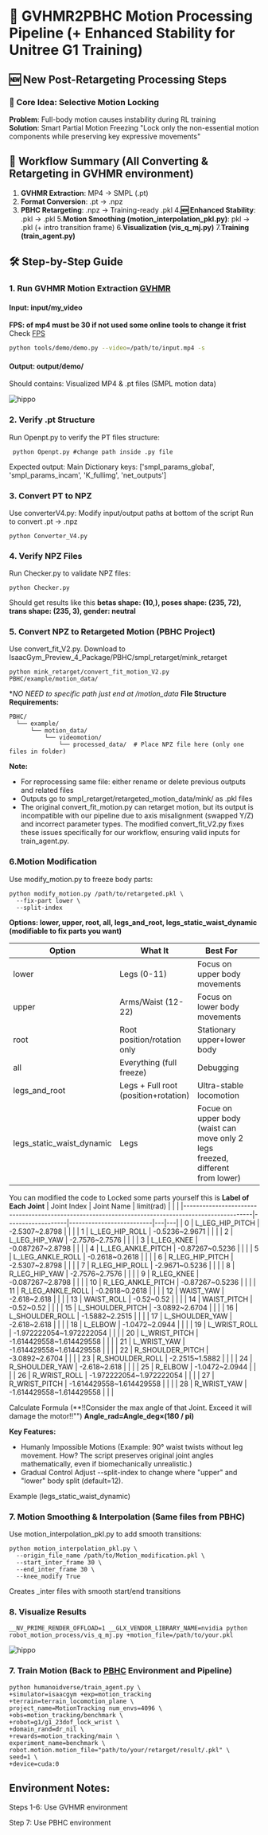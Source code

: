# 🚀 GVHMR2PBHC Motion Processing Pipeline (+ Enhanced Stability for Unitree G1 Training)

## 🆕 New Post-Retargeting Processing Steps
### 🧠 Core Idea: Selective Motion Locking
**Problem**: Full-body motion causes instability during RL training  
**Solution**: Smart Partial Motion Freezing "Lock only the non-essential motion components while preserving key expressive movements"

## 🔄 Workflow Summary (All Converting & Retargeting in GVHMR environment)
1. **GVHMR Extraction**: MP4 → SMPL (.pt)  
2. **Format Conversion**: .pt → .npz
3. **PBHC Retargeting**: .npz → Training-ready .pkl
4.**🆕 Enhanced Stability**: .pkl → .pkl
5.**Motion Smoothing (motion_interpolation_pkl.py)**: pkl → .pkl (+ intro transition frame)
6.**Visualization (vis_q_mj.py)**
7.**Training (train_agent.py)**



## 🛠️ Step-by-Step Guide

### 1. Run GVHMR Motion Extraction [GVHMR](https://github.com/zju3dv/GVHMR) 
#### Input: input/my_video
**FPS: of mp4 must be 30 if not used some online tools to change it frist** 
Check [FPS](https://getrecut.com/variable-frame-rate-check/)
```bash
python tools/demo/demo.py --video=/path/to/input.mp4 -s
```
#### Output: output/demo/
  Should contains: Visualized MP4 & .pt files (SMPL motion data)

![hippo](https://github.com/Book15011/GVHMR2PBHC/blob/main/messi-cel2_3_incam_global_horiz(1).gif)



### 2. Verify .pt Structure
Run Openpt.py to verify the PT files structure:
```
 python Openpt.py #change path inside .py file
```
Expected output: Main Dictionary keys: ['smpl_params_global', 'smpl_params_incam', 'K_fullimg', 'net_outputs']

### 3. Convert PT to NPZ
Use converterV4.py: Modify input/output paths at bottom of the script
Run to convert .pt → .npz
```
python Converter_V4.py
```

### 4. Verify NPZ Files
Run Checker.py to validate NPZ files:
```
python Checker.py 
```
Should get results like this **betas shape: (10,), poses shape: (235, 72), trans shape: (235, 3), gender: neutral**

### 5. Convert NPZ to Retargeted Motion (PBHC Project)
Use convert_fit_V2.py. Download to IsaacGym_Preview_4_Package/PBHC/smpl_retarget/mink_retarget
```
python mink_retarget/convert_fit_motion_V2.py PBHC/example/motion_data/
```
**NO NEED to specific path just end at /motion_data*
**File Structure Requirements:**
```
PBHC/
  └── example/
      └── motion_data/
          └── videomotion/
              └── processed_data/  # Place NPZ file here (only one files in folder)
```
**Note:**
  - For reprocessing same file: either rename or delete previous outputs and related files
  - Outputs go to smpl_retarget/retargeted_motion_data/mink/ as .pkl files
  - The original convert_fit_motion.py can retarget motion, but its output is incompatible with our pipeline due to axis misalignment (swapped Y/Z) and incorrect parameter types. The modified convert_fit_V2.py fixes these issues specifically for our workflow, ensuring valid inputs for train_agent.py.

### 6.Motion Modification 
Use modify_motion.py to freeze body parts:
```
python modify_motion.py /path/to/retargeted.pkl \
  --fix-part lower \
  --split-index
```
**Options: lower, upper, root, all, legs_and_root, legs_static_waist_dynamic (modifiable to fix parts you want)**

| Option                                                                                            | What It                              | Best For                                                                       |   |   |
|---------------------------------------------------------------------------------------------------|--------------------------------------|--------------------------------------------------------------------------------|---|---|
| lower                                                                                             | Legs (0-11)                          | Focus on upper body movements                                                  |   |   |
| upper                                                                                             | Arms/Waist (12-22)                   | Focus on lower body movements                                                  |   |   |
| root                                                                                              | Root position/rotation only          | Stationary upper+lower body                                                    |   |   |
| all                                                                                               | Everything (full freeze)             | Debugging                                                                      |   |   |
| legs_and_root                                                                                     | Legs + Full root (position+rotation) | Ultra-stable locomotion                                                        |   |   |
| legs_static_waist_dynamic                                                                         | Legs                                 | Focue on upper body (waist can move only 2 legs freezed, different from lower) |   |   |

You can modified the code to Locked some parts yourself this is **Label of Each Joint**
| Joint Index                                                                                       | Joint Name        | limit(rad)               |   |   |
|---------------------------------------------------------------------------------------------------|-------------------|--------------------------|---|---|
| 0                                                                                                 | L_LEG_HIP_PITCH   | -2.5307~2.8798           |   |   |
| 1                                                                                                 | L_LEG_HIP_ROLL    | -0.5236~2.9671           |   |   |
| 2                                                                                                 | L_LEG_HIP_YAW     | -2.7576~2.7576           |   |   |
| 3                                                                                                 | L_LEG_KNEE        | -0.087267~2.8798         |   |   |
| 4                                                                                                 | L_LEG_ANKLE_PITCH | -0.87267~0.5236          |   |   |
| 5                                                                                                 | L_LEG_ANKLE_ROLL  | -0.2618~0.2618           |   |   |
| 6                                                                                                 | R_LEG_HIP_PITCH   | -2.5307~2.8798           |   |   |
| 7                                                                                                 | R_LEG_HIP_ROLL    | -2.9671~0.5236           |   |   |
| 8                                                                                                 | R_LEG_HIP_YAW     | -2.7576~2.7576           |   |   |
| 9                                                                                                 | R_LEG_KNEE        | -0.087267~2.8798         |   |   |
| 10                                                                                                | R_LEG_ANKLE_PITCH | -0.87267~0.5236          |   |   |
| 11                                                                                                | R_LEG_ANKLE_ROLL  | -0.2618~0.2618           |   |   |
| 12                                                                                                | WAIST_YAW         | -2.618~2.618             |   |   |
| 13                                                                                                | WAIST_ROLL        | -0.52~0.52               |   |   |
| 14                                                                                                | WAIST_PITCH       | -0.52~0.52               |   |   |
| 15                                                                                                | L_SHOULDER_PITCH  | -3.0892~2.6704           |   |   |
| 16                                                                                                | L_SHOULDER_ROLL   | -1.5882~2.2515           |   |   |
| 17                                                                                                | L_SHOULDER_YAW    | -2.618~2.618             |   |   |
| 18                                                                                                | L_ELBOW           | -1.0472~2.0944           |   |   |
| 19                                                                                                | L_WRIST_ROLL      | -1.972222054~1.972222054 |   |   |
| 20                                                                                                | L_WRIST_PITCH     | -1.614429558~1.614429558 |   |   |
| 21                                                                                                | L_WRIST_YAW       | -1.614429558~1.614429558 |   |   |
| 22                                                                                                | R_SHOULDER_PITCH  | -3.0892~2.6704           |   |   |
| 23                                                                                                | R_SHOULDER_ROLL   | -2.2515~1.5882           |   |   |
| 24                                                                                                | R_SHOULDER_YAW    | -2.618~2.618             |   |   |
| 25                                                                                                | R_ELBOW           | -1.0472~2.0944           |   |   |
| 26                                                                                                | R_WRIST_ROLL      | -1.972222054~1.972222054 |   |   |
| 27                                                                                                | R_WRIST_PITCH     | -1.614429558~1.614429558 |   |   |
| 28                                                                                                | R_WRIST_YAW       | -1.614429558~1.614429558 |   |   |

 Calculate Formula (**!!Consider the max angle of that Joint. Exceed it will damage the motor!!"")
**Angle_rad=Angle_deg×(180 / pi)**   

**Key Features:**
  - Humanly Impossible Motions (Example: 90° waist twists without leg movement. How? The script preserves original joint angles mathematically, even if biomechanically unrealistic.)
  - Gradual Control Adjust --split-index to change where "upper" and "lower" body split (default=12).

Example (legs_static_waist_dynamic)



### 7. Motion Smoothing & Interpolation (Same files from PBHC)
Use motion_interpolation_pkl.py to add smooth transitions:
```
python motion_interpolation_pkl.py \
  --origin_file_name /path/to/Motion_modification.pkl \
  --start_inter_frame 30 \
  --end_inter_frame 30 \
  --knee_modify True
```
Creates _inter files with smooth start/end transitions

### 8. Visualize Results
  ```
__NV_PRIME_RENDER_OFFLOAD=1 __GLX_VENDOR_LIBRARY_NAME=nvidia python robot_motion_process/vis_q_mj.py +motion_file=/path/to/your.pkl
```
![hippo](https://github.com/Book15011/GVHMR2PBHC/blob/main/Visual_Moton_PKL(1).gif)




### 7. Train Motion (Back to [PBHC](https://github.com/TeleHuman/PBHC/blob/main/humanoidverse/README.md) Environment and Pipeline) 
```
python humanoidverse/train_agent.py \
+simulator=isaacgym +exp=motion_tracking +terrain=terrain_locomotion_plane \
project_name=MotionTracking num_envs=4096 \
+obs=motion_tracking/benchmark \
+robot=g1/g1_23dof_lock_wrist \
+domain_rand=dr_nil \
+rewards=motion_tracking/main \
experiment_name=benchmark \
robot.motion.motion_file="path/to/your/retarget/result/.pkl" \
seed=1 \
+device=cuda:0
```

## Environment Notes:
Steps 1-6: Use GVHMR environment

Step 7: Use PBHC environment

